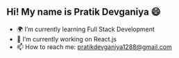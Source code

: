Hi! My name is Pratik Devganiya 😄
----------------------------------------------------------------------------------------------------

- 🌍 I’m currently learning Full Stack Development
- 🔭 I’m currently working on React.js
- 📫 How to reach me: pratikdevganiya1288@gmail.com
<br/>
